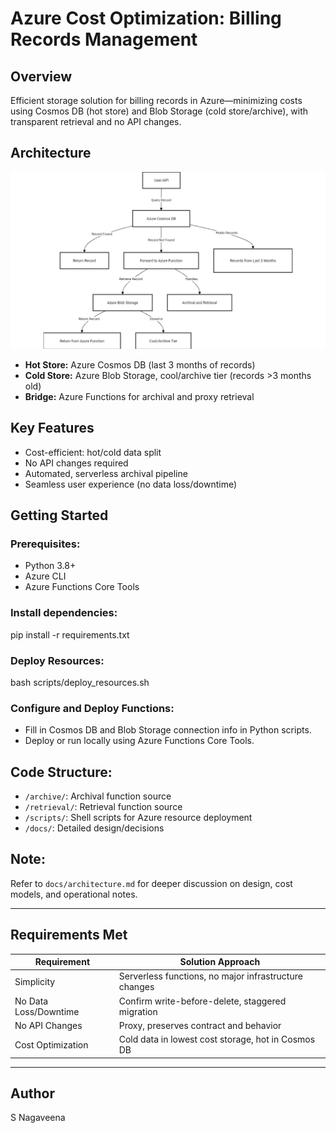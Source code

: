 # Azure Cost Optimization: Billing Records Management

## Overview

Efficient storage solution for billing records in Azure—minimizing costs using Cosmos DB (hot store) and Blob Storage (cold store/archive), with transparent retrieval and no API changes.

## Architecture

![Architecture Diagram](architecture.png)

- **Hot Store:** Azure Cosmos DB (last 3 months of records)
- **Cold Store:** Azure Blob Storage, cool/archive tier (records >3 months old)
- **Bridge:** Azure Functions for archival and proxy retrieval

## Key Features

- Cost-efficient: hot/cold data split
- No API changes required
- Automated, serverless archival pipeline
- Seamless user experience (no data loss/downtime)

## Getting Started

### Prerequisites:

- Python 3.8+
- Azure CLI
- Azure Functions Core Tools

### Install dependencies:

pip install -r requirements.txt


### Deploy Resources:

bash scripts/deploy_resources.sh


### Configure and Deploy Functions:

- Fill in Cosmos DB and Blob Storage connection info in Python scripts.
- Deploy or run locally using Azure Functions Core Tools.

## Code Structure:

- `/archive/`: Archival function source
- `/retrieval/`: Retrieval function source
- `/scripts/`: Shell scripts for Azure resource deployment
- `/docs/`: Detailed design/decisions

## Note:

Refer to `docs/architecture.md` for deeper discussion on design, cost models, and operational notes.

---

## Requirements Met

| Requirement           | Solution Approach                                        |
|-----------------------|----------------------------------------------------------|
| Simplicity            | Serverless functions, no major infrastructure changes    |
| No Data Loss/Downtime | Confirm write-before-delete, staggered migration         |
| No API Changes        | Proxy, preserves contract and behavior                   |
| Cost Optimization     | Cold data in lowest cost storage, hot in Cosmos DB       |

---

## Author

S Nagaveena
